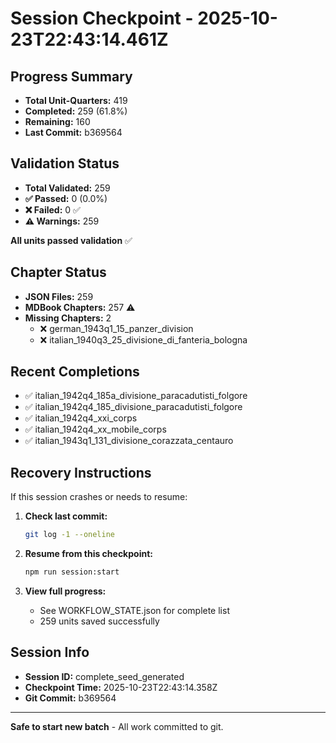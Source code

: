 # Session Checkpoint - 2025-10-23T22:43:14.461Z

## Progress Summary

- **Total Unit-Quarters:** 419
- **Completed:** 259 (61.8%)
- **Remaining:** 160
- **Last Commit:** b369564

## Validation Status

- **Total Validated:** 259
- **✅ Passed:** 0 (0.0%)
- **❌ Failed:** 0 ✅
- **⚠️ Warnings:** 259

**All units passed validation** ✅

## Chapter Status

- **JSON Files:** 259
- **MDBook Chapters:** 257 ⚠️
- **Missing Chapters:** 2
  - ❌ german_1943q1_15_panzer_division
  - ❌ italian_1940q3_25_divisione_di_fanteria_bologna

## Recent Completions

- ✅ italian_1942q4_185a_divisione_paracadutisti_folgore
- ✅ italian_1942q4_185_divisione_paracadutisti_folgore
- ✅ italian_1942q4_xxi_corps
- ✅ italian_1942q4_xx_mobile_corps
- ✅ italian_1943q1_131_divisione_corazzata_centauro

## Recovery Instructions

If this session crashes or needs to resume:

1. **Check last commit:**
   ```bash
   git log -1 --oneline
   ```

2. **Resume from this checkpoint:**
   ```bash
   npm run session:start
   ```

3. **View full progress:**
   - See WORKFLOW_STATE.json for complete list
   - 259 units saved successfully

## Session Info

- **Session ID:** complete_seed_generated
- **Checkpoint Time:** 2025-10-23T22:43:14.358Z
- **Git Commit:** b369564

---

**Safe to start new batch** - All work committed to git.
